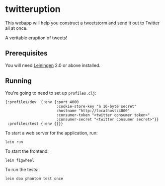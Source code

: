# twitteruption

This webapp will help you construct a tweetstorm and send it out to Twitter all at once.

A veritable eruption of tweets!

## Prerequisites

You will need [Leiningen][1] 2.0 or above installed.

[1]: https://github.com/technomancy/leiningen

## Running

You're going to need to set up `profiles.clj`:

```
{:profiles/dev  {:env {:port 4000
                       :cookie-store-key "a 16-byte secret"
                       :hostname "http://localhost:4000"
                       :consumer-token "<twitter consumer token>"
                       :consumer-secret "<twitter consumer secret>"}}
 :profiles/test {:env {}}}
```

To start a web server for the application, run:

    lein run

To start the frontend:

    lein figwheel

To run the tests:

    lein doo phantom test once
